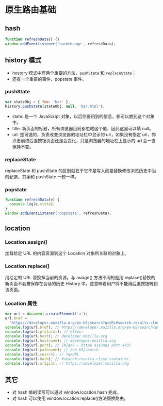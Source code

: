 # 原生路由基础

## hash

```js
function refreshData() {}
window.addEventListener('hashchange', refreshData);
```

## history 模式

- hostory 模式中有两个重要的方法，`pushState` 和 `replaceState`；
- 还有一个重要的事件，popstate 事件。

### pushState

```js
var stateObj = { foo: 'bar' };
history.pushState(stateObj, null, 'bar.html');
```

- state: 是一个 JavaScript 对象，以后你要用到的信息，都可以放到这个对象中。
- title: 新页面的标题，所有浏览器目前都忽略这个值，因此这里可以填 null。
- url: 是可选的，负责改变浏览器的地址栏中显示的 url，如果没有指定 url，你点击前进后退按钮页面还是会变化，只是浏览器的地址栏上显示的 url 会一直保持不变。

### replaceState

replaceState 和 pushState 的区别就在于它不是写入而是替换修改浏览历史中当前纪录，其余和 pushState 一模一样。

### popstate

```js
function refreshData(e) {
  console.log(e.state);
}
window.addEventListener('popstate', refreshData);
```

## location

### Location.assign()

加载给定 URL 的内容资源到这个 Location 对象所关联的对象上。

### Location.replace()

用给定的 URL 替换掉当前的资源。与 assign() 方法不同的是用 replace()替换的新页面不会被保存在会话的历史 History 中，这意味着用户将不能用后退按钮转到该页面。

### Location 属性

```js
var url = document.createElement('a');
url.href =
  'https://developer.mozilla.org/en-US/search?q=URL#search-results-close-container';
console.log(url.href); // https://developer.mozilla.org/en-US/search?q=URL#search-results-close-container
console.log(url.protocol); // https:
console.log(url.host); // developer.mozilla.org
console.log(url.hostname); // developer.mozilla.org
console.log(url.port); // (blank - https assumes port 443)
console.log(url.pathname); // /en-US/search
console.log(url.search); // ?q=URL
console.log(url.hash); // #search-results-close-container
console.log(url.origin); // https://developer.mozilla.org
```

## 其它

- 对 hash 值的读写可以通过 window.location.hash 完成。
- 对 hash 可以使用 window.location.replace()方法替换路由。

